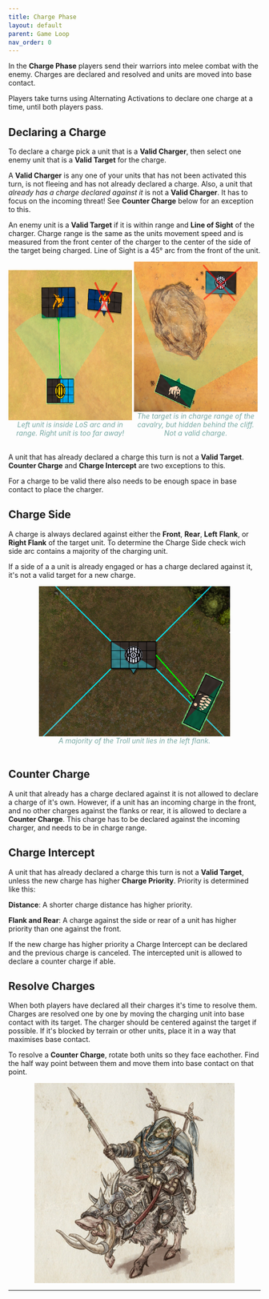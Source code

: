 ```yaml
---
title: Charge Phase
layout: default
parent: Game Loop
nav_order: 0
---
```

In the **Charge Phase** players send their warriors into melee combat with the enemy. Charges are declared and resolved and units are moved into base contact.

Players take turns using Alternating Activations to declare one charge at a time, until both players pass.

## Declaring a Charge
To declare a charge pick a unit that is a **Valid Charger**, then select one enemy unit that is a **Valid Target** for the charge.

A **Valid Charger** is any one of your units that has not been activated this turn, is not fleeing and has not already declared a charge. Also, a unit that *already has a charge declared against it* is not a **Valid Charger**. It has to focus on the incoming threat! See **Counter Charge** below for an exception to this.  

An enemy unit is a **Valid Target** if it is within range and **Line of Sight** of the charger. Charge range is the same as the units movement speed and is measured from the front center of the charger to the center of the side of the target being charged. Line of Sight is a 45° arc from the front of the unit. 


<span style="display:inline-block; width:49%">
<img style="display: block; margin: 0 auto;" src="../../assets/images/validCharge.png" height="300">
<div style="color:#77a8a3; text-align: center; font-style: italic;">Left unit is inside LoS arc and in range. Right unit is too far away! </div>
 <br />
</span>
<span style="display:inline-block; width:49%">
<img style="display: block; margin: 0 auto;" src="../../assets/images/chargeLosBlock.png" height="300">
<div style="color:#77a8a3; text-align: center; font-style: italic;">The target is in charge range of the cavalry, but hidden behind the cliff. Not a valid charge. </div>
 <br />
</span>


A unit that has already declared a charge this turn is not a **Valid Target**. **Counter Charge** and **Charge Intercept** are two exceptions to this.

For a charge to be valid there also needs to be enough space in base contact to place the charger.

## Charge Side
 A charge is always declared against either the **Front**, **Rear**, **Left** **Flank**, or **Right Flank** of the target unit. To determine the Charge Side check wich side arc contains a majority of the charging unit. 

If a side of a a unit is already engaged or has a charge declared against it, it's not a valid target for a new charge.

 <img style="display: block; margin: 0 auto;" src="../../assets/images/flankCharge.png" height="300">
<div style="color:#77a8a3; text-align: center; font-style: italic;">A majority of the Troll unit lies in the left flank.  </div>
 <br />
 
 ## Counter Charge
A unit that already has a charge declared against it is not allowed to declare a charge of it's own. However, if a unit has an incoming charge in the front, and no other charges against the flanks or rear, it is allowed to declare a **Counter Charge**.  This charge has to be declared against the incoming charger, and needs to be in charge range.

 ## Charge Intercept
A unit that has already declared a charge this turn is not a **Valid Target**, unless the new charge has higher **Charge Priority**. Priority is determined like this:

**Distance**: A shorter charge distance has higher priority.

**Flank and Rear**: A charge against the side or rear of a unit has higher priority than one against the front.

If the new charge has higher priority a Charge Intercept can be declared and the previous charge is canceled. The intercepted unit is allowed to declare a counter charge if able.

## Resolve Charges
When both players have declared all their charges it's time to resolve them. Charges are resolved one by one by moving the charging unit into base contact with its target. The charger should be centered against the target if possible. If it's blocked by terrain or other units, place it in a way that maximises base contact.

To resolve a **Counter Charge**, rotate both units so they face eachother. Find the half way point between them and move them into base contact on that point.  


<img style="display: block; margin: 0 auto;" src="../../assets/images/boarrider.png" width="400">

----